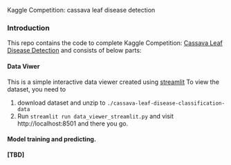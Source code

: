 Kaggle Competition: cassava leaf disease detection

### Introduction
This repo contains the code to complete Kaggle Competition: [Cassava Leaf Disease Detection](https://www.kaggle.com/c/cassava-leaf-disease-classification/overview) and consists of below parts:
#### Data Viwer
This is a simple interactive data viewer created using [streamlit](https://www.streamlit.io/)
To view the dataset, you need to 
1. download dataset and unzip to `./cassava-leaf-disease-classification-data`
2. Run `streamlit run data_viewer_streamlit.py` and visit http://localhost:8501 and there you go.

#### Model training and predicting. 
**[TBD]**

